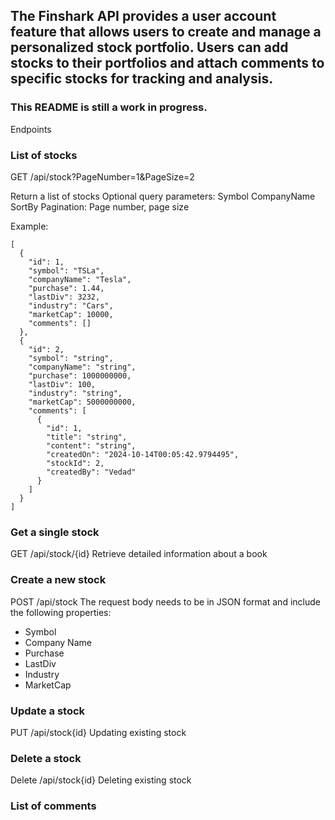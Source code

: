 ## The Finshark API provides a user account feature that allows users to create and manage a personalized stock portfolio. Users can add stocks to their portfolios and attach comments to specific stocks for tracking and analysis.
### This README is still a work in progress.
Endpoints

### List of stocks
GET /api/stock?PageNumber=1&PageSize=2

Return a list of stocks 
Optional query parameters:
Symbol
CompanyName
SortBy
Pagination: Page number, page size

Example: 
```
[
  {
    "id": 1,
    "symbol": "TSLa",
    "companyName": "Tesla",
    "purchase": 1.44,
    "lastDiv": 3232,
    "industry": "Cars",
    "marketCap": 10000,
    "comments": []
  },
  {
    "id": 2,
    "symbol": "string",
    "companyName": "string",
    "purchase": 1000000000,
    "lastDiv": 100,
    "industry": "string",
    "marketCap": 5000000000,
    "comments": [
      {
        "id": 1,
        "title": "string",
        "content": "string",
        "createdOn": "2024-10-14T00:05:42.9794495",
        "stockId": 2,
        "createdBy": "Vedad"
      }
    ]
  }
]
```

### Get a single stock 
 GET /api/stock/{id}
Retrieve detailed information about a book

### Create a new stock 
POST /api/stock
The request body needs to be in JSON format and include the following properties:
* Symbol
* Company Name
* Purchase
* LastDiv
* Industry
* MarketCap

### Update a stock 
PUT /api/stock{id}
Updating existing stock

### Delete a stock 
Delete /api/stock{id}
Deleting existing stock

### List of comments

